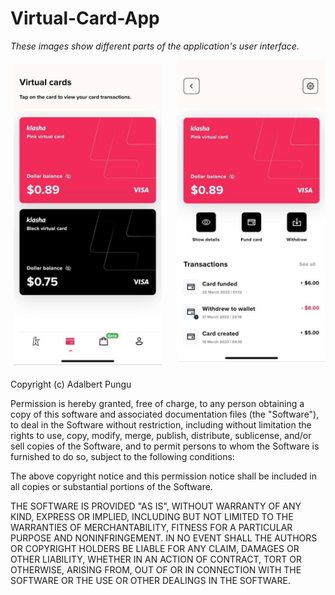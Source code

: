 # Virtual-Card-App

_These images show different parts of the application's user interface._

<div style="display: flex; justify-content: space-between;">
    <div style="flex: 1; margin-right: 20px; padding: 5px;">
        <img src="./assets/design/design 1.jpg" alt="Image 1 design UI" width="300" /> 
    </div>
    <div style="flex: 1;">
        <img src="./assets/design/design 2.jpg" alt="Image 2 design UI" width="300" />
    </div>
</div>

Copyright (c) Adalbert Pungu

Permission is hereby granted, free of charge, to any person obtaining a copy of this software and associated documentation files (the "Software"), to deal in the Software without restriction, including without limitation the rights to use, copy, modify, merge, publish, distribute, sublicense, and/or sell copies of the Software, and to permit persons to whom the Software is furnished to do so, subject to the following conditions:

The above copyright notice and this permission notice shall be included in all copies or substantial portions of the Software.

THE SOFTWARE IS PROVIDED "AS IS", WITHOUT WARRANTY OF ANY KIND, EXPRESS OR IMPLIED, INCLUDING BUT NOT LIMITED TO THE WARRANTIES OF MERCHANTABILITY, FITNESS FOR A PARTICULAR PURPOSE AND NONINFRINGEMENT. IN NO EVENT SHALL THE AUTHORS OR COPYRIGHT HOLDERS BE LIABLE FOR ANY CLAIM, DAMAGES OR OTHER LIABILITY, WHETHER IN AN ACTION OF CONTRACT, TORT OR OTHERWISE, ARISING FROM, OUT OF OR IN CONNECTION WITH THE SOFTWARE OR THE USE OR OTHER DEALINGS IN THE SOFTWARE.
